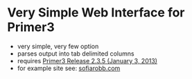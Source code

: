 Very Simple Web Interface for Primer3
======================================

-  very simple, very few option  
-  parses output into tab delimited columns
-  requires <a href="https://sourceforge.net/projects/primer3/files/primer3/2.3.5/primer3-2.3.5.tar.gz/download">Primer3 Release 2.3.5 (January 3, 2013)<a/> 
-  for example site see: <a href="http://sofiarobb.com/cgi-bin/primer3/runPrimer3_web.pl">sofiarobb.com</a>
